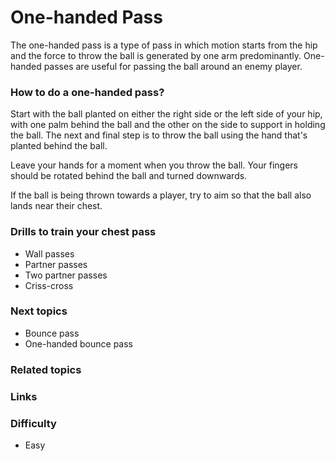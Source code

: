 
# One-handed Pass
The one-handed pass is a type of pass in which motion starts from the hip and the force to throw the ball is generated by one arm predominantly. One-handed passes are useful for passing the ball around an enemy player.

### How to do a one-handed pass? 
Start with the ball planted on either the right side or the left side of your hip, with one palm behind the ball and the other on the side to support in holding the ball. The next and final step is to throw the ball using the hand that's planted behind the ball.

Leave your hands for a moment when you throw the ball. Your fingers should be rotated behind the ball and turned downwards. 

If the ball is being thrown towards a player, try to aim so that the ball also lands near their chest.


### Drills to train your chest pass
- Wall passes
- Partner passes
- Two partner passes
- Criss-cross

### Next topics
- Bounce pass
- One-handed bounce pass
### Related topics

### Links

### Difficulty
- Easy
<!--stackedit_data:
eyJoaXN0b3J5IjpbMTU5NjUzNzA0NSwxMDkwNjUzMzY4LC0xNj
U3NTA2NTA1XX0=
-->